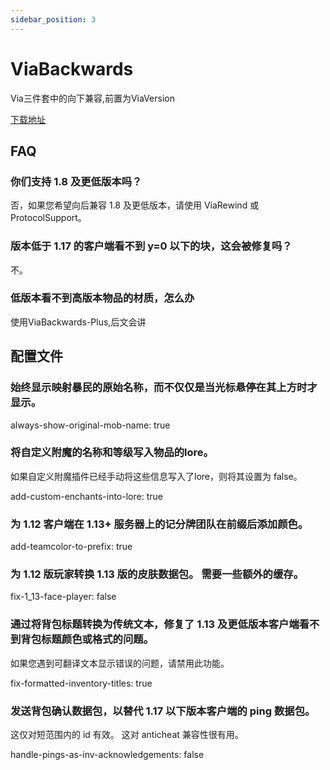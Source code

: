 ```yaml
---
sidebar_position: 3
---
```


# ViaBackwards

Via三件套中的向下兼容,前置为ViaVersion

[下载地址](https://ci.viaversion.com/view/ViaBackwards/job/ViaBackwards/)

## FAQ

### 你们支持 1.8 及更低版本吗？

否，如果您希望向后兼容 1.8 及更低版本，请使用 ViaRewind 或 ProtocolSupport。

### 版本低于 1.17 的客户端看不到 y=0 以下的块，这会被修复吗？

不。

### 低版本看不到高版本物品的材质，怎么办

使用ViaBackwards-Plus,后文会讲

## 配置文件

### 始终显示映射暴民的原始名称，而不仅仅是当光标悬停在其上方时才显示。

always-show-original-mob-name: true

### 将自定义附魔的名称和等级写入物品的lore。

如果自定义附魔插件已经手动将这些信息写入了lore，则将其设置为 false。

add-custom-enchants-into-lore: true

### 为 1.12 客户端在 1.13+ 服务器上的记分牌团队在前缀后添加颜色。

add-teamcolor-to-prefix: true

### 为 1.12 版玩家转换 1.13 版的皮肤数据包。 需要一些额外的缓存。

fix-1_13-face-player: false

### 通过将背包标题转换为传统文本，修复了 1.13 及更低版本客户端看不到背包标题颜色或格式的问题。

如果您遇到可翻译文本显示错误的问题，请禁用此功能。

fix-formatted-inventory-titles: true

### 发送背包确认数据包，以替代 1.17 以下版本客户端的 ping 数据包。

这仅对短范围内的 id 有效。 这对 anticheat 兼容性很有用。

handle-pings-as-inv-acknowledgements: false

